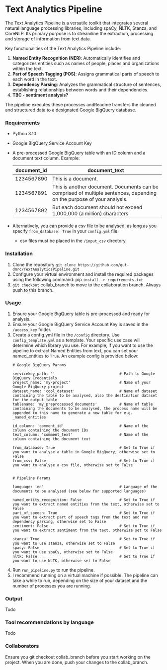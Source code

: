 # Text Analytics Pipeline

The Text Analytics Pipeline is a versatile toolkit that integrates several natural language processing libraries, including spaCy, NLTK, Stanza, and CoreNLP. Its primary purpose is to streamline the extraction, processing and storage of information from text data.

Key functionalities of the Text Analytics Pipeline include:

1. **Named Entity Recognition (NER)**: Automatically identifies and categorizes entities such as names of people, places and organizations within the text.
2. **Part of Speech Tagging (POS)**: Assigns grammatical parts of speech to each word in the text.
3. **Dependency Parsing**: Analyzes the grammatical structure of sentences, establishing relationships between words and their dependencies.
4. **TBC - sentiment analysis?**

The pipeline executes these processes andReadme transfers the cleaned and structured data to a designated Google BigQuery database.
###
### Requirements
- Python 3.10
- Google BigQuery Service Account Key
- A pre-processed Google BigQuery table with an ID column and a document text column. Example:

   | document_id | document_text                                                                                                          |
   |------------------------------------------------------------------------------------------------------------------------| -------------- |
   | 1234567890 | This is a document.                                                                                                    |
   | 1234567891 | This is another document. Documents can be comprised of multiple sentences, depending on the purpose of your analysis. |
   | 1234567892 | But each document should not exceed 1,000,000 (a million) characters.|                                                                                              

- Alternatively, you can provide a csv file to be analysed, as long as you specify `from_database: True` in your `config.yml` file.
  - csv files must be placed in the `/input_csv` directory.
###
### Installation
1. Clone the repository `git clone https://github.com/qut-dmrc/TextAnalyticsPipeline.git`
2. Configure your virtual environment and install the required packages using the following command:
   pip `install -r requirements.txt`
3. `git checkout` collab_branch to move to the collaboration branch. Always push to this branch.
###
### Usage
   1. Ensure your Google BigQuery table is pre-processed and ready for analysis.
   2. Ensure your Google BigQuery Service Account Key is saved in the `/access_key` folder.
   3. Create a config.yml file in the `/config` directory. Use `config_template.yml` as a template. Your specific use case will determine which library you use. For example, if you want to use the pipeline to extract Named Entities from text, you can set your named_entities to `True`. An example config is provided below:
      ```
      # Google BigQuery Params
      
      servicekey_path: ''                             # Path to Google BigQuery Credentials
      project_name: 'my-project'                      # Name of your Google BigQuery project
      dataset_name: 'cool_dataset'                    # Name of dataset containing the table to be analysed, also the destination dataset for the output table
      tablename: 'my_preprocessed_documents'          # Name of table containing the documents to be analysed, the process name will be appended to this name to generate a new table for e.g. _named_entities
      
      id_column: 'comment_id'                         # Name of the column containing the document IDs
      text_column: 'comment_text'                     # Name of the column containing the document text
      
      from_database: True                             # Set to True if you want to analyse a table in Google BigQuery, otherwise set to False
      from_csv: False                                 # Set to True if you want to analyse a csv file, otherwise set to False
      
      
      # Pipeline Params
      
      language: 'en'                                  # Language of the documents to be analysed (see below for supported languages)
      
      named_entity_recognition: False                 # Set to True if you want to extract named entities from the text, otherwise set to False
      part_of_speech: True                            # Set to True if you want to extract part of speech tags from the text and run dependency parsing, otherwise set to False
      sentiment: False                                # Set to True if you want to extract sentiment from the text, otherwise set to False
      
      stanza: True                                    # Set to True if you want to use stanza, otherwise set to False
      spacy: False                                    # Set to True if you want to use spaCy, otherwise set to False
      nltk: False                                     # Set to True if you want to use NLTK, otherwise set to False
      ```
4. Run `run_pipeline.py` to run the pipeline. 
5. I recommend running on a virtual machine if possible. The pipeline can take a while to run, depending on the size of your dataset and the number of processes you are running. 
###
### Output
Todo
###
### Tool recommendations by language
Todo
###
### Collaborators
Ensure you git checkout collab_branch before you start working on the project.
When you are done, push your changes to the collab_branch.